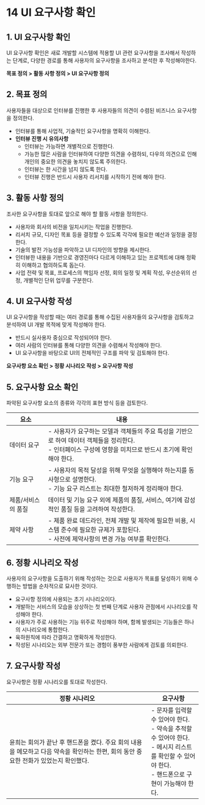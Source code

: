 # 14 UI 요구사항 확인

## 1. UI 요구사항 확인

UI 요구사항 확인은 새로 개발할 시스템에 적용할 UI 관련 요구사항을 조사해서 작성하는 단계로, 다양한 경로를 통해 사용자의 요구사항을 조사하고 분석한 후 작성해야한다.

**목표 정의 > 활동 사항 정의 > UI 요구사항 정의**

## 2. 목표 정의

사용자들을 대상으로 인터뷰를 진행한 후 사용자들의 의견이 수렴된 비즈니스 요구사항을 정의한다.

- 인터뷰를 통해 사업적, 기술적인 요구사항을 명확히 이해한다.
- **인터뷰 진행 시 유의사항**
  - 인터뷰는 가능하면 개별적으로 진행한다.
  - 가능한 많은 사람을 인터뷰하여 다양한 의견을 수렴하되, 다우의 의견으로 인해 개인의 중요한 의견을 놓치지 않도록 주의한다.
  - 인터뷰는 한 시간을 넘지 않도록 한다.
  - 인터뷰 진행은 반드시 사용자 리서치를 시작하기 전에 해야 한다.

## 3. 활동 사항 정의

조사한 요구사항을 토대로 앞으로 해야 할 활동 사항을 정의한다.

- 사용자와 회사의 비전을 일치시키는 작업을 진행한다.
- 리서치 규모, 디자인 목표 등을 결정할 수 있도록 각각에 필요한 예산과 일정을 결정한다.
- 기술의 발전 가능성을 파악하고 UI 디자인의 방향을 제시한다.
- 인터뷰한 내용을 기반으로 경영진마다 다르게 이해하고 있는 프로젝트에 대해 정확히 이해하고 협의하도록 돕는다.
- 사업 전략 및 목표, 프로세스의 책임자 선정, 회의 일정 및 계획 작성, 우선순위의 선정, 개별적인 단위 업무를 구분한다.

## 4. UI 요구사항 작성

UI 요구사항을 작성할 때는 여러 경로를 통해 수집된 사용자들의 요구사항을 검토하고 분석하여 UI 개발 목적에 맞게 작성해야 한다.

- 반드시 실사용자 중심으로 작성되어야 한다.
- 여러 사람의 인터뷰를 통해 다양한 의견을 수렴해서 작성해야 한다.
- UI 요구사항을 바탕으로 UI의 전체적인 구조를 파악 및 검토해야 한다.

**요구사항 요소 확인 > 정황 시나리오 작성 > 요구사항 작성**

## 5. 요구사항 요소 확인

파악된 요구사항 요소의 종류와 각각의 표현 방식 등을 검토한다.

| 요소               | 내용                                                         |
| ------------------ | ------------------------------------------------------------ |
| 데이터 요구        | - 사용자가 요구하는 모델과 객체들의 주요 특성을 기반으로 하여 데이터 객체들을 정리한다.<br />- 인터페이스 구성에 영향을 미치므로 반드시 초기에 확인해야 한다. |
| 기능 요구          | - 사용자의 목적 달성을 위해 무엇을 실행해야 하는지를 동사형으로 설명한다.<br />- 기능 요구 리스트는 최대한 철저하게 정리해야 한다. |
| 제품/서비스의 품질 | 데이터 및 기능 요구 외에 제품의 품질, 서비스, 여기에 감성적인 품질 등을 고려하여 작성한다. |
| 제약 사항          | - 제품 완료 데드라인, 전체 개발 및 제작에 필요한 비용, 시스템 준수에 필요한 규제가 포함된다.<br />- 사전에 제약사항의 변경 가능 여부를 확인한다. |

## 6. 정황 시나리오 작성

사용자의 요구사항을 도출하기 위해 작성하는 것으로 사용자가 목표를 달성하기 위해 수행하는 방법을 순차적으로 묘사한 것이다.

- 요구사항 정의에 사용되는 초기 시나리오이다.
- 개발하는 서비스의 모습을 상상하는 첫 번째 단계로 사용자 관점에서 시나리오를 작성해야 한다.
- 사용자가 주로 사용하는 기능 위주로 작성해야 하며, 함께 발생되는 기능들은 하나의 시나리오에 통합한다.
- 육하원칙에 따라 간결하고 명확하게 작성한다.
- 작성된 시나리오는 외부 전문가 또는 경험이 풍부한 사람에게 검토를 의뢰한다.

## 7. 요구사항 작성

요구사항은 정황 시나리오를 토대로 작성한다.

| 정황 시나리오                                                | 요구사항                                                     |
| ------------------------------------------------------------ | ------------------------------------------------------------ |
| 윤희는 회의가 끝난 후 핸드폰을 켰다. 주요 회의 내용을 메모하고 다음 약속을 확인하는 한편, 회의 동안 중요한 전화가 있었는지 확인했다. | - 문자를 입력할 수 있어야 한다.<br />- 약속을 추적할 수 있어야 한다.<br />- 메시지 리스트를 확인할 수 있어야 한다.<br />- 핸드폰으로 구현이 가능해야 한다. |

